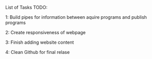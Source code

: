 List of Tasks TODO:

1: Build pipes for information between aquire programs and publish programs

2: Create responsiveness of webpage

3: Finish adding website content

4: Clean Github for final relase
